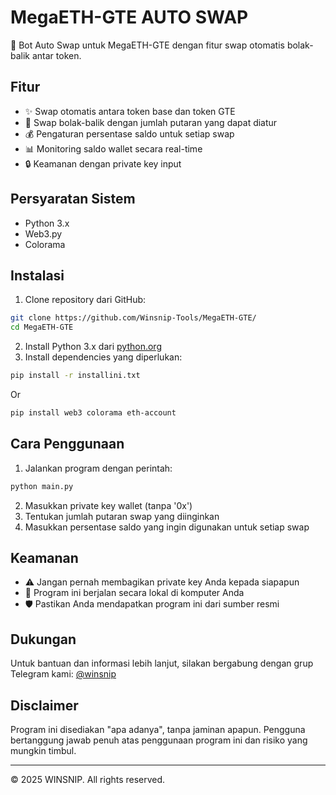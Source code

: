 # MegaETH-GTE AUTO SWAP

🚀 Bot Auto Swap untuk MegaETH-GTE dengan fitur swap otomatis bolak-balik antar token.

## Fitur

- ✨ Swap otomatis antara token base dan token GTE
- 🔄 Swap bolak-balik dengan jumlah putaran yang dapat diatur
- 💰 Pengaturan persentase saldo untuk setiap swap
- 📊 Monitoring saldo wallet secara real-time
- 🔒 Keamanan dengan private key input

## Persyaratan Sistem

- Python 3.x
- Web3.py
- Colorama

## Instalasi

1. Clone repository dari GitHub:
```bash
git clone https://github.com/Winsnip-Tools/MegaETH-GTE/
cd MegaETH-GTE
```

2. Install Python 3.x dari [python.org](https://python.org)
3. Install dependencies yang diperlukan:
```bash
pip install -r installini.txt
```
Or 
```bash
pip install web3 colorama eth-account
```

## Cara Penggunaan

1. Jalankan program dengan perintah:
```bash
python main.py
```

2. Masukkan private key wallet (tanpa '0x')
3. Tentukan jumlah putaran swap yang diinginkan
4. Masukkan persentase saldo yang ingin digunakan untuk setiap swap

## Keamanan

- ⚠️ Jangan pernah membagikan private key Anda kepada siapapun
- 🔐 Program ini berjalan secara lokal di komputer Anda
- 🛡️ Pastikan Anda mendapatkan program ini dari sumber resmi

## Dukungan

Untuk bantuan dan informasi lebih lanjut, silakan bergabung dengan grup Telegram kami:
[@winsnip](https://t.me/winsnip)

## Disclaimer

Program ini disediakan "apa adanya", tanpa jaminan apapun. Pengguna bertanggung jawab penuh atas penggunaan program ini dan risiko yang mungkin timbul.

---
© 2025 WINSNIP. All rights reserved.
